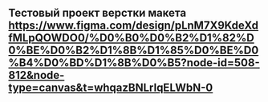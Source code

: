 ## Тестовый проект верстки макета https://www.figma.com/design/pLnM7X9KdeXdfMLpQOWDO0/%D0%B0%D0%B2%D1%82%D0%BE%D0%B2%D1%8B%D1%85%D0%BE%D0%B4%D0%BD%D1%8B%D0%B5?node-id=508-812&node-type=canvas&t=whqazBNLrlqELWbN-0